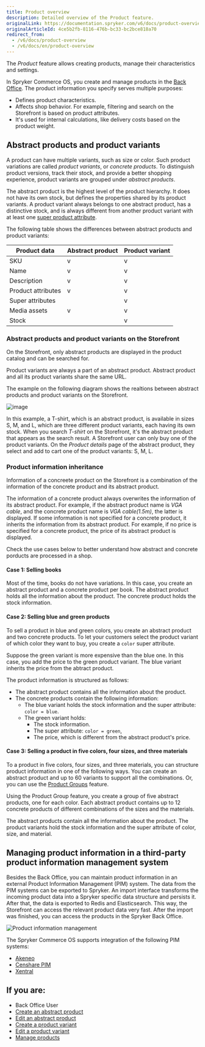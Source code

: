 ```yaml
---
title: Product overview
description: Detailed overview of the Product feature.
originalLink: https://documentation.spryker.com/v6/docs/product-overview
originalArticleId: 4ce5b2fb-8116-476b-bc33-bc2bce818a70
redirect_from:
  - /v6/docs/product-overview
  - /v6/docs/en/product-overview
---
```


The *Product* feature allows creating products, manage their characteristics and settings.

In Spryker Commerce OS, you create and manage products in the [Back Office](/docs/scos/dev/features/202009.0/spryker-core-back-office/spryker-core-back-office-feature-overview/the-back-office-overview.html). The product information you specify serves multiple purposes:

* Defines product characteristics.
* Affects shop behavior. For example, filtering and search on the Storefront is based on product attributes. 
* It's used for internal calculations, like delivery costs based on the product weight.


## Abstract products and product variants

A product can have multiple variants, such as size or color. Such product variations are called *product variants*, or *concrete products*. To distinguish product versions, track their stock, and provide a better shopping experience, product variants are grouped under *abstract products*. 

The abstract product is the highest level of the product hierarchy. It does not have its own stock, but defines the properties shared by its product variants. A product variant always belongs to one abstract product, has a distinctive stock, and is always different from another product variant with at least one [super product attribute](#super-product-attributes).

The following table shows the differences between abstract products and product variants:

| Product data | Abstract product | Product variant |
| --- | --- | --- |
| SKU | v | v |
| Name | v | v |
| Description | v | v |
| Product attributes | v | v |
| Super attributes |  | v |
| Media assets | v | v |
| Stock |  | v |

### Abstract products and product variants on the Storefront

On the Storefront, only abstract products are displayed in the product catalog and can be searched for. 

Product variants are always a part of an abstract product. Abstract product and all its product variants share the same URL.

The example on the following diagram shows the realtions between abstract products and product variants on the Storefront.

![image](https://spryker.s3.eu-central-1.amazonaws.com/docs/Features/Product+Management/Product+Abstraction/product-abstraction.png)

In this example, a T-shirt, which is an abstract product, is available in sizes S, M, and L, which are three different product variants, each having its own stock. When you search *T-shirt* on the Storefront, it's the abstract product that appears as the search result. A Storefront user can only buy one of the product variants. On the *Product details* page of the abstract product, they select and add to cart one of the product variants: S, M, L. 


### Product information inheritance

Information of a concreete product on the Storefront is a combination of the information of the concrete product and its abstract  product.  

The information of a concrete product always overwrites the information of its abstract product. For example, if the abstract product name is *VGA cable*, and the concrete product name is *VGA cable(1.5m)*, the latter is displayed. 
If some information is not specified for a concrete product, it inherits the information from its abstract product. For example, if no price is specified for a concrete product, the price of its abstract product is displayed. 

Check the use cases below to better understand how abstract and concrete porducts are processed in a shop.

#### Case 1: Selling books

Most of the time, books do not have variations. In this case, you create an abstract product and a concrete product per book. The abstract product holds all the information about the product. The concrete product holds the stock information.

#### Case 2: Selling blue and green products

To sell a product in blue and green colors, you create an abstract product and two concrete products. To let your customers select the product variant of which color they want to buy, you create a `color` super attribute. 

Suppose the green variant is more expensive than the blue one. In this case, you add the price to the green product variant. The blue variant inherits the price from the abtract product. 

The product information is structured as follows:
* The abstract product contains all the information about the product.
* The concrete products contain the following information:
    * The blue variant holds the stock information and the super attribute: `color = blue`.
    * The green variant holds:
        *  The stock information.
        *  The super attribute: `color = green`,
        *  The price, which is different from the abstract product's price.

#### Case 3: Selling a product in five colors, four sizes, and three materials

To a product in five colors, four sizes, and three materials, you can structure product information in one of the following ways. You can create an abstract product and up to 60 variants to support all the combinations. Or, you can use the [Product Groups](/docs/scos/dev/features/202009.0/product-groups/product-groups-feature-overview.html) feature. 

Using the Product Group feature, you create a group of five abstract products, one for each color. Each abstract product  contains up to 12 concrete products of different combinations of the sizes and the materials.

The abstract products contain all the information about the product. The product variants hold the stock information and the super attribute of color, size, and material.


## Managing product information in a third-party product information management system
Besides the Back Office, you can maintain product information in an external Product Information Management (PIM) system. The data from the PIM systems can be exported to Spryker. An import interface transforms the incoming product data into a Spryker specific data structure and persists it. After that, the data is exported to Redis and Elasticsearch. This way, the Storefront can access the relevant product data very fast. After the import was finished, you can access the products in the Spryker Back Office.

![Product information management](https://spryker.s3.eu-central-1.amazonaws.com/docs/Features/Product+Management/Product/product_information_management.png)

The Spryker Commerce OS supports integration of the following PIM systems:

* [Akeneo](/docs/scos/dev/developer-guides/202009.0/development-guide/back-end/data-manipulation/data-enrichment/extending-spryker/extending-the-core.html)
* [Censhare PIM](/docs/scos/dev/technology-partners/202009.0/product-information-pimerp/censhare-pim.html)
* [Xentral](/docs/scos/dev/technology-partners/202009.0/product-information-pimerp/xentral.html)


## If you are:

<div class="mr-container">
    <div class="mr-list-container">
        <!-- col2 -->
        <div class="mr-col">
            <ul class="mr-list mr-list-blue">
                <li class="mr-title"> Back Office User</li>
                <li><a href="https://documentation.spryker.com/docs/creating-an-abstract-product" class="mr-link">Create an abstract product</a></li>
                <li><a href="https://documentation.spryker.com/docs/editing-an-abstract-product" class="mr-link">Edit an abstract product</a></li>
                                <li><a href="https://documentation.spryker.com/docs/creating-a-product-variant" class="mr-link">Create a product variant</a></li>
                <li><a href="https://documentation.spryker.com/docs/editing-a-product-variant" class="mr-link">Edit a product variant</a></li>
               <li><a href="https://documentation.spryker.com/docs/managing-products" class="mr-link">Manage products</a></li>               
            </ul>
        </div>
    </div>
</div>
